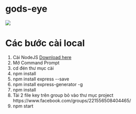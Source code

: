# gods-eye
<img class='header-img' src='https://i.ytimg.com/vi/ic0fO0OAiwI/hqdefault.jpg' />
<h1>Các bước cài local</h1>
<ol>
  <li>Cài NodeJS <a href="https://nodejs.org/en/download/">Download here</a></li> 
  <li>Mở Command Prompt</li> 
  <li>cd đén thư mục cài</li> 
  <li>npm install</li> 
  <li>npm install express --save</li> 
  <li>npm install express-generator -g</li> 
  <li>npm install</li>
  <li>Tải 2 file key trên group bỏ vào thư mục project https://www.facebook.com/groups/221556508404465/</li> 
  <li>npm start</li> 

 </ol>
  
